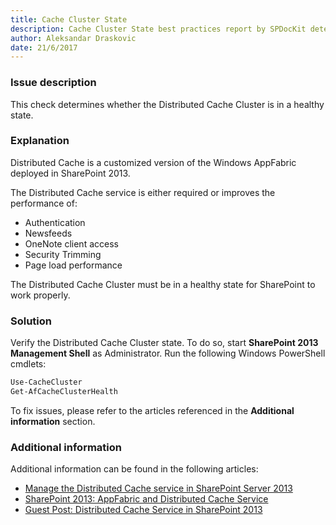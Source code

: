 ```yaml
---
title: Cache Cluster State
description: Cache Cluster State best practices report by SPDocKit determines whether the Distributed Cache Cluster is in a healthy state.
author: Aleksandar Draskovic
date: 21/6/2017
---
```

### Issue description
This check determines whether the Distributed Cache Cluster is in a healthy state.
### Explanation
Distributed Cache is a customized version of the Windows AppFabric deployed in SharePoint 2013. 

The Distributed Cache service is either required or improves the performance of:
* Authentication
* Newsfeeds
* OneNote client access
* Security Trimming
* Page load performance

The Distributed Cache Cluster must be in a healthy state for SharePoint to work properly.
### Solution
Verify the Distributed Cache Cluster state. To do so, start **SharePoint 2013 Management Shell** as Administrator. Run the following Windows PowerShell cmdlets:

```PowerShell
Use-CacheCluster 
Get-AfCacheClusterHealth
```
To fix issues, please refer to the articles referenced in the **Additional information** section.

### Additional information 
Additional information can be found in the following articles:
* [Manage the Distributed Cache service in SharePoint Server 2013](https://technet.microsoft.com/en-us/library/jj219613.aspx)
* [SharePoint 2013: AppFabric and Distributed Cache Service](http://social.technet.microsoft.com/wiki/contents/articles/20348.sharepoint-2013-appfabric-and-distributed-cache-service.aspx)
* [Guest Post: Distributed Cache Service in SharePoint 2013](https://blogs.technet.microsoft.com/uktechnet/2013/05/07/guest-post-distributed-cache-service-in-sharepoint-2013/)

